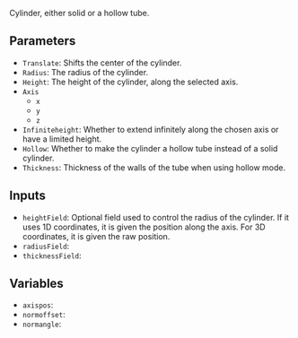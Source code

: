 Cylinder, either solid or a hollow tube.

## Parameters

* `Translate`: Shifts the center of the cylinder.
* `Radius`: The radius of the cylinder.
* `Height`: The height of the cylinder, along the selected axis.
* `Axis`
  * `x`
  * `y`
  * `z`
* `Infiniteheight`: Whether to extend infinitely along the chosen axis or have a limited height.
* `Hollow`: Whether to make the cylinder a hollow tube instead of a solid cylinder.
* `Thickness`: Thickness of the walls of the tube when using hollow mode.

## Inputs

* `heightField`:  Optional field used to control the radius of the cylinder. If it uses 1D coordinates, it is given the position along the axis. For 3D coordinates, it is given the raw position.
* `radiusField`: 
* `thicknessField`: 

## Variables

* `axispos`: 
* `normoffset`: 
* `normangle`: 